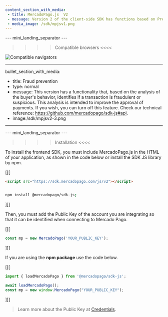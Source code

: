 ```yaml
---
content_section_with_media: 
 - title: MercadoPago.js  V2
 - message: Version 2 of the client-side SDK has functions based on Promises. In addition, it has a renewed interface for developers and handles errors more efficiently.
 - media_image: /sdk/mpjsv1.png
---
```


--- mini_landing_separator ---

>>>> Compatible browsers <<<<

![Compatible navigators](sdk/mp-jsv2.png)

---
bullet_section_with_media: 
 - title: Fraud prevention
 - type: normal
 - message: This version has a functionality that, based on the analysis of the buyer's behavior, identifies if a transaction is fraudulent or suspicious. This analysis is intended to improve the approval of payments. If you wish, you can turn off this feature. Check our technical reference: https://github.com/mercadopago/sdk-js#api.
 - image:/sdk/mpjsv2-3.png
---

--- mini_landing_separator ---

>>>> Installation <<<<

To install the frontend SDK, you must include MercadoPago.js in the HTML of your application, as shown in the code below or install the SDK JS library by npm.

[[[
```html
<script src="https://sdk.mercadopago.com/js/v2"></script>

```
```bash

npm install @mercadopago/sdk-js;

```
]]]

Then, you must add the Public Key of the account you are integrating so that it can be identified when connecting to Mercado Pago. 

[[[
```javascript
const mp = new MercadoPago('YOUR_PUBLIC_KEY');
```
]]]

If you are using the **npm package** use the code below.

[[[
```javascript
import { loadMercadoPago } from '@mercadopago/sdk-js';

await loadMercadoPago();
const mp = new window.MercadoPago("YOUR_PUBLIC_KEY");

```
]]]

>
>Learn more about the Public Key at [Credentials](/developers/en/docs/credentials).

